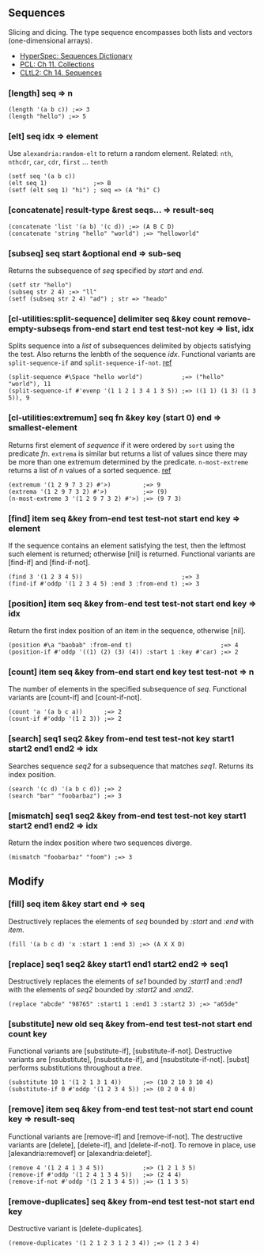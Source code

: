 ## Sequences

Slicing and dicing. The type sequence encompasses both lists
and vectors (one-dimensional arrays).

* [HyperSpec: Sequences Dictionary](http://www.lispworks.com/documentation/HyperSpec/Body/c_sequen.htm)
* [PCL: Ch 11. Collections](http://www.gigamonkeys.com/book/collections.html)
* [CLtL2: Ch 14. Sequences](http://www.cs.cmu.edu/Groups/AI/html/cltl/clm/node141.html)


### [length] seq => n

~~~
(length '(a b c)) ;=> 3
(length "hello") ;=> 5
~~~

### [elt] seq idx => element

Use `alexandria:random-elt` to return a random element.
Related: `nth`, `nthcdr`, `car`, `cdr`, `first` ... `tenth`

~~~
(setf seq '(a b c))
(elt seq 1)             ;=> B
(setf (elt seq 1) "hi") ; seq => (A "hi" C)
~~~

### [concatenate] result-type &rest seqs... => result-seq

~~~
(concatenate 'list '(a b) '(c d)) ;=> (A B C D)
(concatenate 'string "hello" "world") ;=> "helloworld"
~~~

### [subseq] seq start &optional end => sub-seq

Returns the subsequence of *seq* specified by *start* and *end*.

~~~
(setf str "hello")
(subseq str 2 4) ;=> "ll"
(setf (subseq str 2 4) "ad") ; str => "heado"
~~~

### [cl-utilities:split-sequence] delimiter seq &key count remove-empty-subseqs from-end start end test test-not key => list, idx

Splits sequence into a *list* of subsequences delimited by
objects satisfying the test. Also returns the lenbth of the
sequence *idx*. Functional variants are `split-sequence-if`
and `split-sequence-if-not`. [ref](http://common-lisp.net/project/cl-utilities/doc/split-sequence.html)

~~~
(split-sequence #\Space "hello world")           ;=> ("hello" "world"), 11
(split-sequence-if #'evenp '(1 1 2 1 3 4 1 3 5)) ;=> ((1 1) (1 3) (1 3 5)), 9
~~~

### [cl-utilities:extremum] seq fn &key key (start 0) end => smallest-element

Returns first element of *sequence* if it were ordered by
`sort` using the predicate *fn*. `extrema` is similar but
returns a list of values since there may be more than one
extremum determined by the predicate. `n-most-extreme`
returns a list of *n* values of a sorted sequence. [ref](http://common-lisp.net/project/cl-utilities/doc/extremum.html)

~~~
(extremum '(1 2 9 7 3 2) #'>)         ;=> 9
(extrema '(1 2 9 7 3 2) #'>)          ;=> (9)
(n-most-extreme 3 '(1 2 9 7 3 2) #'>) ;=> (9 7 3)
~~~

### [find] item seq &key from-end test test-not start end key => element

If the sequence contains an element satisfying the test,
then the leftmost such element is returned; otherwise [nil]
is returned. Functional variants are [find-if] and [find-if-not].

~~~
(find 3 '(1 2 3 4 5))                            ;=> 3
(find-if #'oddp '(1 2 3 4 5) :end 3 :from-end t) ;=> 3
~~~

### [position] item seq &key from-end test test-not start end key => idx

Return the first index position of an item in the sequence,
otherwise [nil].

~~~
(position #\a "baobab" :from-end t)                         ;=> 4
(position-if #'oddp '((1) (2) (3) (4)) :start 1 :key #'car) ;=> 2
~~~

### [count] item seq &key from-end start end key test test-not => n

The number of elements in the specified subsequence of
*seq*. Functional variants are [count-if] and [count-if-not].

~~~
(count 'a '(a b c a))      ;=> 2
(count-if #'oddp '(1 2 3)) ;=> 2
~~~

### [search] seq1 seq2 &key from-end test test-not key start1 start2 end1 end2 => idx

Searches sequence *seq2* for a subsequence that matches
*seq1*. Returns its index position.

~~~
(search '(c d) '(a b c d)) ;=> 2
(search "bar" "foobarbaz") ;=> 3
~~~

### [mismatch] seq1 seq2 &key from-end test test-not key start1 start2 end1 end2 => idx

Return the index position where two sequences diverge.

~~~
(mismatch "foobarbaz" "foom") ;=> 3
~~~


## Modify

### [fill] seq item &key start end => seq

Destructively replaces the elements of *seq* bounded by
*:start* and *:end* with *item*.

~~~
(fill '(a b c d) 'x :start 1 :end 3) ;=> (A X X D)
~~~

### [replace] seq1 seq2 &key start1 end1 start2 end2 => seq1

Destructively replaces the elements of *se1* bounded by
*:start1* and *:end1* with the elements of *seq2* bounded by
*:start2* and *:end2*.

~~~
(replace "abcde" "98765" :start1 1 :end1 3 :start2 3) ;=> "a65de"
~~~

### [substitute] new old seq &key from-end test test-not start end count key

Functional variants are [substitute-if],
[substitute-if-not]. Destructive variants are [nsubstitute],
[nsubstitute-if], and [nsubstitute-if-not]. [subst] performs
substitutions throughout a *tree*.

~~~
(substitute 10 1 '(1 2 1 3 1 4))      ;=> (10 2 10 3 10 4)
(substitute-if 0 #'oddp '(1 2 3 4 5)) ;=> (0 2 0 4 0)
~~~

### [remove] item seq &key from-end test test-not start end count key => result-seq

Functional variants are [remove-if] and [remove-if-not]. The
destructive variants are [delete], [delete-if], and
[delete-if-not]. To remove in place, use
[alexandria:removef] or [alexandria:deletef].

~~~
(remove 4 '(1 2 4 1 3 4 5))           ;=> (1 2 1 3 5)
(remove-if #'oddp '(1 2 4 1 3 4 5))   ;=> (2 4 4)
(remove-if-not #'oddp '(1 2 1 3 4 5)) ;=> (1 1 3 5)
~~~

### [remove-duplicates] seq &key from-end test test-not start end key

Destructive variant is [delete-duplicates].

~~~
(remove-duplicates '(1 2 1 2 3 1 2 3 4)) ;=> (1 2 3 4)
~~~

